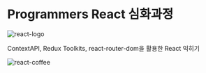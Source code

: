 # Programmers React 심화과정

![react-logo](https://github.com/BVBFD/programmers-react-basic-todo/assets/83178592/e309c980-a0a7-4312-84f6-423c0c77b4ae)

ContextAPI, Redux Toolkits, react-router-dom을 활용한 React 익히기

![react-coffee](https://github.com/BVBFD/programmers-react-basic-todo/assets/83178592/4be2b321-16fe-4ffc-92e7-52b85d4fb65f)
